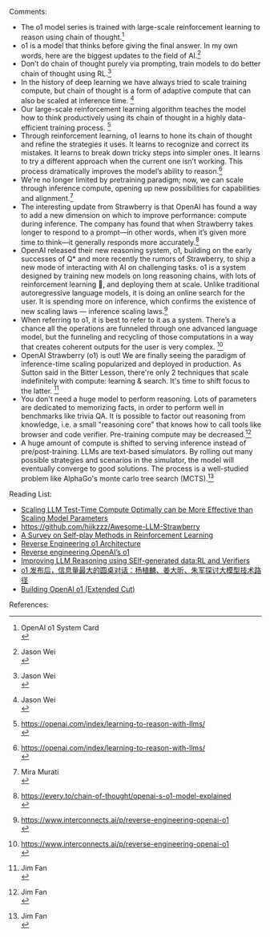Comments:

- The o1 model series is trained with large-scale reinforcement learning to reason using chain of thought.[^1]
- o1 is a model that thinks before giving the final answer. In my own words, here are the biggest updates to the field of AI.[^2]
- Don’t do chain of thought purely via prompting, train models to do better chain of thought using RL.[^2]
- In the history of deep learning we have always tried to scale training compute, but chain of thought is a form of adaptive compute that can also be scaled at inference time. [^2]
- Our large-scale reinforcement learning algorithm teaches the model how to think productively using its chain of thought in a highly data-efficient training process. [^3]
- Through reinforcement learning, o1 learns to hone its chain of thought and refine the strategies it uses. It learns to recognize and correct its mistakes. It learns to break down tricky steps into simpler ones. It learns to try a different approach when the current one isn’t working. This process dramatically improves the model’s ability to reason.[^3]
- We're no longer limited by pretraining paradigm; now, we can scale through inference compute, opening up new possibilities for capabilities and alignment.[^4]
- The interesting update from Strawberry is that OpenAI has found a way to add a new dimension on which to improve performance: compute during inference. The company has found that when Strawberry takes longer to respond to a prompt—in other words, when it’s given more time to think—it generally responds more accurately.[^5]
- OpenAI released their new reasoning system, o1, building on the early successes of Q* and more recently the rumors of Strawberry, to ship a new mode of interacting with AI on challenging tasks. o1 is a system designed by training new models on long reasoning chains, with lots of reinforcement learning 🍒, and deploying them at scale. Unlike traditional autoregressive language models, it is doing an online search for the user. It is spending more on inference, which confirms the existence of new scaling laws — inference scaling laws.[^6]
- When referring to o1, it is best to refer to it as a system. There’s a chance all the operations are funneled through one advanced language model, but the funneling and recycling of those computations in a way that creates coherent outputs for the user is very complex. [^6]
- OpenAI Strawberry (o1) is out! We are finally seeing the paradigm of inference-time scaling popularized and deployed in production. As Sutton said in the Bitter Lesson, there're only 2 techniques that scale indefinitely with compute: learning & search. It's time to shift focus to the latter. [^7]
- You don't need a huge model to perform reasoning. Lots of parameters are dedicated to memorizing facts, in order to perform well in benchmarks like trivia QA. It is possible to factor out reasoning from knowledge, i.e. a small "reasoning core" that knows how to call tools like browser and code verifier. Pre-training compute may be decreased.[^7]
- A huge amount of compute is shifted to serving inference instead of pre/post-training. LLMs are text-based simulators. By rolling out many possible strategies and scenarios in the simulator, the model will eventually converge to good solutions. The process is a well-studied problem like AlphaGo's monte carlo tree search (MCTS).[^7]



Reading List:

- [Scaling LLM Test-Time Compute Optimally can be More Effective than Scaling Model Parameters](https://arxiv.org/abs/2408.03314)
- https://github.com/hijkzzz/Awesome-LLM-Strawberry
- [A Survey on Self-play Methods in Reinforcement Learning](https://arxiv.org/abs/2408.01072) 
- [Reverse Engineering o1 Architecture](https://www.reddit.com/r/LocalLLaMA/comments/1fgr244/reverse_engineering_o1_architecture_with_a_little/)
- [Reverse engineering OpenAI’s o1](https://www.interconnects.ai/p/reverse-engineering-openai-o1)
- [Improving LLM Reasoning using SElf-generated data:RL and Verifiers](https://drive.google.com/file/d/1komQ7s9kPPvDx_8AxTh9A6tlfJA0j6dR/view)
- [o1 发布后，信息量最大的圆桌对话：杨植麟、姜大昕、朱军探讨大模型技术路径](https://mp.weixin.qq.com/s/FSiCYyc1W6CFCT_eCwVSsw)
- [Building OpenAI o1 (Extended Cut)](https://www.youtube.com/watch?v=tEzs3VHyBDM)

References:

[^1]: OpenAI o1 System Card </br>
[^2]: Jason Wei </br> 
[^3]: https://openai.com/index/learning-to-reason-with-llms/ </br>
[^4]: Mira Murati </br>
[^5]: https://every.to/chain-of-thought/openai-s-o1-model-explained </br>
[^6]: https://www.interconnects.ai/p/reverse-engineering-openai-o1 </br>
[^7]: Jim Fan </br>
